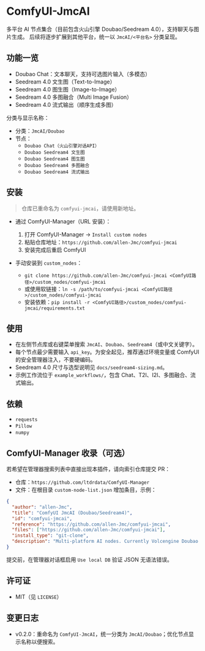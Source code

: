# ComfyUI-JmcAI

多平台 AI 节点集合（目前包含火山引擎 Doubao/Seedream 4.0），支持聊天与图片生成。
后续将逐步扩展到其他平台，统一以 `JmcAI/<平台名>` 分类呈现。

## 功能一览
- Doubao Chat：文本聊天，支持可选图片输入（多模态）
- Seedream 4.0 文生图（Text-to-Image）
- Seedream 4.0 图生图（Image-to-Image）
- Seedream 4.0 多图融合（Multi Image Fusion）
- Seedream 4.0 流式输出（顺序生成多图）

分类与显示名称：
- 分类：`JmcAI/Doubao`
- 节点：
  - `Doubao Chat（火山引擎对话API）`
  - `Doubao Seedream4 文生图`
  - `Doubao Seedream4 图生图`
  - `Doubao Seedream4 多图融合`
  - `Doubao Seedream4 流式输出`

## 安装
> 仓库已重命名为 `comfyui-jmcai`，请使用新地址。

- 通过 ComfyUI-Manager（URL 安装）：
  1. 打开 ComfyUI-Manager → `Install custom nodes`
  2. 粘贴仓库地址：`https://github.com/allen-Jmc/comfyui-jmcai`
  3. 安装完成后重启 ComfyUI

- 手动安装到 `custom_nodes`：
  - `git clone https://github.com/allen-Jmc/comfyui-jmcai <ComfyUI路径>/custom_nodes/comfyui-jmcai`
  - 或使用软链接：`ln -s /path/to/comfyui-jmcai <ComfyUI路径>/custom_nodes/comfyui-jmcai`
  - 安装依赖：`pip install -r <ComfyUI路径>/custom_nodes/comfyui-jmcai/requirements.txt`

## 使用
- 在左侧节点库或右键菜单搜索 `JmcAI`、`Doubao`、`Seedream4`（或中文关键字）。
- 每个节点最少需要输入 `api_key`。为安全起见，推荐通过环境变量或 ComfyUI 的安全管理器注入，不要硬编码。
- Seedream 4.0 尺寸与选型说明见 `docs/seedream4-sizing.md`。
- 示例工作流位于 `example_workflows/`，包含 Chat、T2I、I2I、多图融合、流式输出。

## 依赖
- `requests`
- `Pillow`
- `numpy`

## ComfyUI-Manager 收录（可选）
若希望在管理器搜索列表中直接出现本插件，请向索引仓库提交 PR：
- 仓库：`https://github.com/ltdrdata/ComfyUI-Manager`
- 文件：在根目录 `custom-node-list.json` 增加条目，示例：
```json
{
  "author": "allen-Jmc",
  "title": "ComfyUI JmcAI (Doubao/Seedream4)",
  "id": "comfyui-jmcai",
  "reference": "https://github.com/allen-Jmc/comfyui-jmcai",
  "files": ["https://github.com/allen-Jmc/comfyui-jmcai"],
  "install_type": "git-clone",
  "description": "Multi-platform AI nodes. Currently Volcengine Doubao chat and Seedream 4.0 image generation."
}
```
提交前，在管理器对话框启用 `Use local DB` 验证 JSON 无语法错误。

## 许可证
- MIT（见 `LICENSE`）

## 变更日志
- v0.2.0：重命名为 `ComfyUI-JmcAI`，统一分类为 `JmcAI/Doubao`；优化节点显示名称以便搜索。